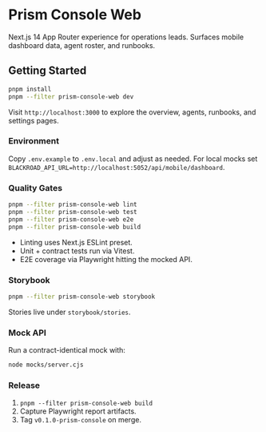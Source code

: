 # Prism Console Web

Next.js 14 App Router experience for operations leads. Surfaces mobile dashboard data, agent roster, and runbooks.

## Getting Started

```bash
pnpm install
pnpm --filter prism-console-web dev
```

Visit `http://localhost:3000` to explore the overview, agents, runbooks, and settings pages.

### Environment

Copy `.env.example` to `.env.local` and adjust as needed. For local mocks set `BLACKROAD_API_URL=http://localhost:5052/api/mobile/dashboard`.

### Quality Gates

```bash
pnpm --filter prism-console-web lint
pnpm --filter prism-console-web test
pnpm --filter prism-console-web e2e
pnpm --filter prism-console-web build
```

- Linting uses Next.js ESLint preset.
- Unit + contract tests run via Vitest.
- E2E coverage via Playwright hitting the mocked API.

### Storybook

```bash
pnpm --filter prism-console-web storybook
```

Stories live under `storybook/stories`.

### Mock API

Run a contract-identical mock with:

```bash
node mocks/server.cjs
```

### Release

1. `pnpm --filter prism-console-web build`
2. Capture Playwright report artifacts.
3. Tag `v0.1.0-prism-console` on merge.

